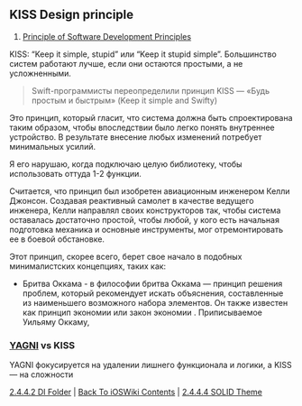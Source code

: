 ## KISS Design principle

1. [Principle of Software Development Principles](https://medium.com/@bartoszkrajka/principle-of-software-development-principles-f0143d6f405)

KISS: “Keep it simple, stupid” или “Keep it stupid simple”. Большинство систем работают лучше, если они остаются простыми, а не усложненными.

> Swift-программисты переопределили принцип KISS — «Будь простым и быстрым» (Keep it simple and Swifty)

Это принцип, который гласит, что система должна быть спроектирована таким образом, чтобы впоследствии было легко понять внутреннее устройство. В результате внесение любых изменений потребует минимальных усилий. 

Я его нарушаю, когда подключаю целую библиотеку, чтобы использовать оттуда 1-2 функции.

Считается, что принцип был изобретен авиационным инженером Келли Джонсон. Создавая реактивный самолет в качестве ведущего инженера, Келли направлял своих конструкторов так, чтобы система оставалась достаточно простой, чтобы любой, у кого есть начальная подготовка механика и основные инструменты, мог отремонтировать ее в боевой обстановке.

Этот принцип, скорее всего, берет свое начало в подобных минималистских концепциях, таких как: 

* Бритва Оккама - в философии бритва Оккама — принцип решения проблем, который рекомендует искать объяснения, составленные из наименьшего возможного набора элементов. Он также известен как принцип экономии или закон экономии . Приписываемое Уильяму Оккаму,

### [YAGNI](./YAGNI.md) vs KISS

YAGNI фокусируется на удалении лишнего функционала и логики, а KISS — на сложности

[2.4.4.2 DI Folder](./2.4.4.2%20DI.md) | [Back To iOSWiki Contents](https://github.com/eldaroid/iOSWiki) | [2.4.4.4 SOLID Theme](./2.4.4.4%20SOLID.md)
